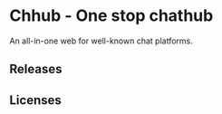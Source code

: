 # Chhub - One stop chathub

An all-in-one web for well-known chat platforms. 

## Releases


## Licenses